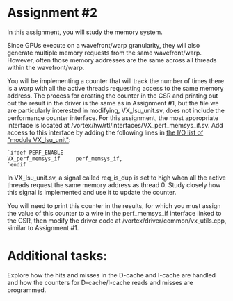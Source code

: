 # Assignment #2

In this assignment, you will study the memory system. 

Since GPUs execute on a wavefront/warp granularity, they will also generate multiple memory requests from the same wavefront/warp. However, often those memory addresses are the same across all threads within the wavefront/warp. 

You will be implementing a counter that will track the number of times there is a warp with all the active threads requesting access to the same memory address. The process for creating the counter in the CSR and printing out out the result in the driver is the same as in Assignment #1, but the file we are particularly interested in modifying, VX_lsu_unit.sv, does not include the performance counter interface. For this assignment, the most appropriate interface is located at /vortex/hw/rtl/interfaces/VX_perf_memsys_if.sv. Add access to this interface by adding the following lines in [the I/O list of "module VX_lsu_unit"](https://github.com/vortexgpgpu/vortex/blob/master/hw/rtl/VX_lsu_unit.sv#L15):

    `ifdef PERF_ENABLE
    VX_perf_memsys_if     perf_memsys_if,
    `endif

In VX_lsu_unit.sv, a signal called req_is_dup is set to high when all the active threads request the same memory address as thread 0. Study closely how this signal is implemented and use it to update the counter. 

You will need to print this counter in the results, for which you must assign the value of this counter to a wire in the perf_memsys_if interface linked to the CSR, then modify the driver code at /vortex/driver/common/vx_utils.cpp, similar to Assignment #1.

# Additional tasks: 

Explore how the hits and misses in the D-cache and I-cache are handled and how the counters for D-cache/I-cache reads and misses are programmed.
